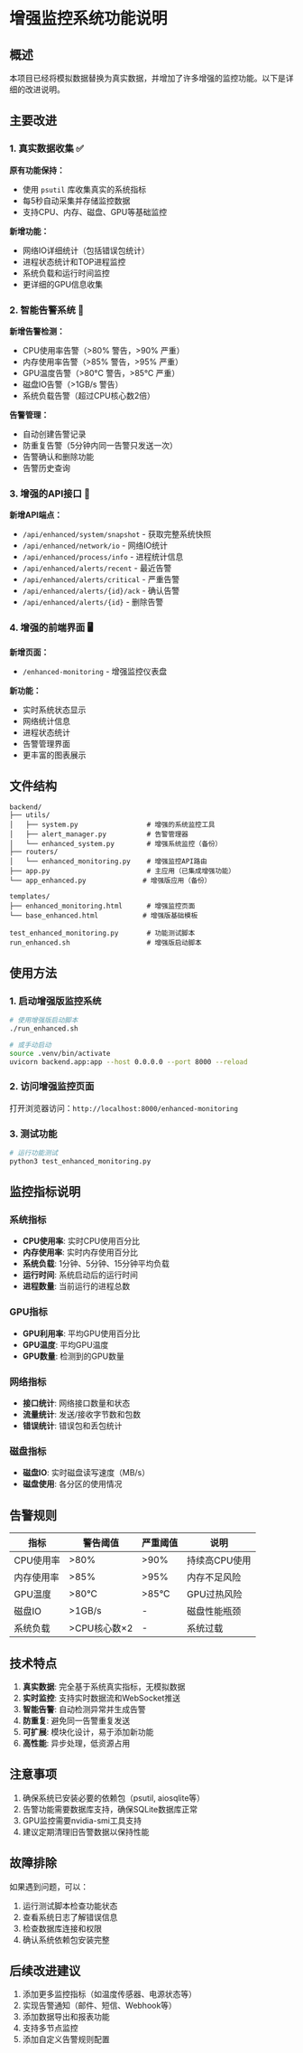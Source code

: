 # 增强监控系统功能说明

## 概述

本项目已经将模拟数据替换为真实数据，并增加了许多增强的监控功能。以下是详细的改进说明。

## 主要改进

### 1. 真实数据收集 ✅

**原有功能保持：**
- 使用 `psutil` 库收集真实的系统指标
- 每5秒自动采集并存储监控数据
- 支持CPU、内存、磁盘、GPU等基础监控

**新增功能：**
- 网络IO详细统计（包括错误包统计）
- 进程状态统计和TOP进程监控
- 系统负载和运行时间监控
- 更详细的GPU信息收集

### 2. 智能告警系统 🚨

**新增告警检测：**
- CPU使用率告警（>80% 警告，>90% 严重）
- 内存使用率告警（>85% 警告，>95% 严重）
- GPU温度告警（>80°C 警告，>85°C 严重）
- 磁盘IO告警（>1GB/s 警告）
- 系统负载告警（超过CPU核心数2倍）

**告警管理：**
- 自动创建告警记录
- 防重复告警（5分钟内同一告警只发送一次）
- 告警确认和删除功能
- 告警历史查询

### 3. 增强的API接口 📡

**新增API端点：**
- `/api/enhanced/system/snapshot` - 获取完整系统快照
- `/api/enhanced/network/io` - 网络IO统计
- `/api/enhanced/process/info` - 进程统计信息
- `/api/enhanced/alerts/recent` - 最近告警
- `/api/enhanced/alerts/critical` - 严重告警
- `/api/enhanced/alerts/{id}/ack` - 确认告警
- `/api/enhanced/alerts/{id}` - 删除告警

### 4. 增强的前端界面 🖥️

**新增页面：**
- `/enhanced-monitoring` - 增强监控仪表盘

**新功能：**
- 实时系统状态显示
- 网络统计信息
- 进程状态统计
- 告警管理界面
- 更丰富的图表展示

## 文件结构

```
backend/
├── utils/
│   ├── system.py                 # 增强的系统监控工具
│   ├── alert_manager.py          # 告警管理器
│   └── enhanced_system.py        # 增强系统监控（备份）
├── routers/
│   └── enhanced_monitoring.py    # 增强监控API路由
├── app.py                        # 主应用（已集成增强功能）
└── app_enhanced.py              # 增强版应用（备份）

templates/
├── enhanced_monitoring.html      # 增强监控页面
└── base_enhanced.html           # 增强版基础模板

test_enhanced_monitoring.py       # 功能测试脚本
run_enhanced.sh                   # 增强版启动脚本
```

## 使用方法

### 1. 启动增强版监控系统

```bash
# 使用增强版启动脚本
./run_enhanced.sh

# 或手动启动
source .venv/bin/activate
uvicorn backend.app:app --host 0.0.0.0 --port 8000 --reload
```

### 2. 访问增强监控页面

打开浏览器访问：`http://localhost:8000/enhanced-monitoring`

### 3. 测试功能

```bash
# 运行功能测试
python3 test_enhanced_monitoring.py
```

## 监控指标说明

### 系统指标
- **CPU使用率**: 实时CPU使用百分比
- **内存使用率**: 实时内存使用百分比
- **系统负载**: 1分钟、5分钟、15分钟平均负载
- **运行时间**: 系统启动后的运行时间
- **进程数量**: 当前运行的进程总数

### GPU指标
- **GPU利用率**: 平均GPU使用百分比
- **GPU温度**: 平均GPU温度
- **GPU数量**: 检测到的GPU数量

### 网络指标
- **接口统计**: 网络接口数量和状态
- **流量统计**: 发送/接收字节数和包数
- **错误统计**: 错误包和丢包统计

### 磁盘指标
- **磁盘IO**: 实时磁盘读写速度（MB/s）
- **磁盘使用**: 各分区的使用情况

## 告警规则

| 指标 | 警告阈值 | 严重阈值 | 说明 |
|------|----------|----------|------|
| CPU使用率 | >80% | >90% | 持续高CPU使用 |
| 内存使用率 | >85% | >95% | 内存不足风险 |
| GPU温度 | >80°C | >85°C | GPU过热风险 |
| 磁盘IO | >1GB/s | - | 磁盘性能瓶颈 |
| 系统负载 | >CPU核心数×2 | - | 系统过载 |

## 技术特点

1. **真实数据**: 完全基于系统真实指标，无模拟数据
2. **实时监控**: 支持实时数据流和WebSocket推送
3. **智能告警**: 自动检测异常并生成告警
4. **防重复**: 避免同一告警重复发送
5. **可扩展**: 模块化设计，易于添加新功能
6. **高性能**: 异步处理，低资源占用

## 注意事项

1. 确保系统已安装必要的依赖包（psutil, aiosqlite等）
2. 告警功能需要数据库支持，确保SQLite数据库正常
3. GPU监控需要nvidia-smi工具支持
4. 建议定期清理旧告警数据以保持性能

## 故障排除

如果遇到问题，可以：

1. 运行测试脚本检查功能状态
2. 查看系统日志了解错误信息
3. 检查数据库连接和权限
4. 确认系统依赖包安装完整

## 后续改进建议

1. 添加更多监控指标（如温度传感器、电源状态等）
2. 实现告警通知（邮件、短信、Webhook等）
3. 添加数据导出和报表功能
4. 支持多节点监控
5. 添加自定义告警规则配置

